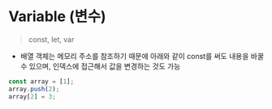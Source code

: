 # Variable (변수)

> const, let, var

- 배열 객체는 메모리 주소를 참조하기 때문에 아래와 같이 const를 써도 내용을 바꿀 수 있으며, 인덱스에 접근해서 값을 변경하는 것도 가능

```JavaScript
const array = [1];
array.push(2);
array[2] = 3;
```

